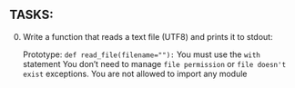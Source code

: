 ## TASKS:
0. Write a function that reads a text file (UTF8) and prints it to stdout:

    Prototype: `def read_file(filename=""):`
    You must use the `with` statement
    You don’t need to manage `file permission` or `file doesn't exist` exceptions.
    You are not allowed to import any module

